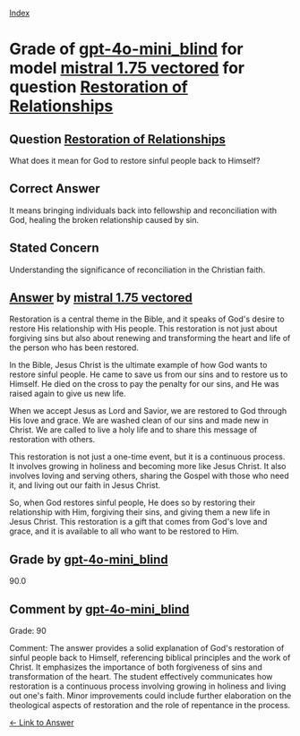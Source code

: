 
[Index](../../../../index.md)
# Grade of [gpt-4o-mini_blind](../../../grading_models/gpt-4o-mini_blind.md) for model [mistral 1.75 vectored](../../../answering_models/mistral_1.75_vectored.md) for question [Restoration of Relationships](../../../questions/Restoration_of_Relationships.md)

## Question [Restoration of Relationships](../../../questions/Restoration_of_Relationships.md)
What does it mean for God to restore sinful people back to Himself?

## Correct Answer
It means bringing individuals back into fellowship and reconciliation with God, healing the broken relationship caused by sin.

## Stated Concern
Understanding the significance of reconciliation in the Christian faith.

## [Answer](../Restoration_of_Relationships.md) by [mistral 1.75 vectored](../../../answering_models/mistral_1.75_vectored.md)
Restoration is a central theme in the Bible, and it speaks of God's desire to restore His relationship with His people. This restoration is not just about forgiving sins but also about renewing and transforming the heart and life of the person who has been restored.

In the Bible, Jesus Christ is the ultimate example of how God wants to restore sinful people. He came to save us from our sins and to restore us to Himself. He died on the cross to pay the penalty for our sins, and He was raised again to give us new life.

When we accept Jesus as Lord and Savior, we are restored to God through His love and grace. We are washed clean of our sins and made new in Christ. We are called to live a holy life and to share this message of restoration with others.

This restoration is not just a one-time event, but it is a continuous process. It involves growing in holiness and becoming more like Jesus Christ. It also involves loving and serving others, sharing the Gospel with those who need it, and living out our faith in Jesus Christ.

So, when God restores sinful people, He does so by restoring their relationship with Him, forgiving their sins, and giving them a new life in Jesus Christ. This restoration is a gift that comes from God's love and grace, and it is available to all who want to be restored to Him.

## Grade by [gpt-4o-mini_blind](../../../grading_models/gpt-4o-mini_blind.md)
90.0

## Comment by [gpt-4o-mini_blind](../../../grading_models/gpt-4o-mini_blind.md)
Grade: 90

Comment: The answer provides a solid explanation of God's restoration of sinful people back to Himself, referencing biblical principles and the work of Christ. It emphasizes the importance of both forgiveness of sins and transformation of the heart. The student effectively communicates how restoration is a continuous process involving growing in holiness and living out one's faith. Minor improvements could include further elaboration on the theological aspects of restoration and the role of repentance in the process.

[&lt;- Link to Answer](../Restoration_of_Relationships.md)
